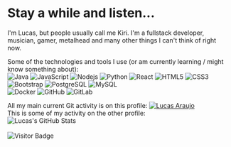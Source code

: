 <h1>Stay a while and listen...</h1>

I'm Lucas, but people usually call me Kiri.  I'm a fullstack developer, musician, gamer, metalhead and many other things I can't think of right now.

Some of the technologies and tools I use (or am currently learning / might know something about):
</br>
![Java](https://img.shields.io/badge/-Java-d15284?style=flat-square&logo=java)
![JavaScript](https://img.shields.io/badge/-JavaScript-6850cc?style=flat-square&logo=javascript)
![Nodejs](https://img.shields.io/badge/-Nodejs-052e19?style=flat-square&logo=Node.js)
![Python](https://img.shields.io/badge/-Python-162c30?style=flat-square&logo=Python)
![React](https://img.shields.io/badge/-React-c77620?style=flat-square&logo=react)
![HTML5](https://img.shields.io/badge/-HTML5-E34F26?style=flat-square&logo=html5&logoColor=white)
![CSS3](https://img.shields.io/badge/-CSS3-1572B6?style=flat-square&logo=css3)
![Bootstrap](https://img.shields.io/badge/-Bootstrap-563D7C?style=flat-square&logo=bootstrap)
![PostgreSQL](https://img.shields.io/badge/-PostgreSQL-336791?style=flat-square&logo=postgresql)
![MySQL](https://img.shields.io/badge/-MySQL-898396?style=flat-square&logo=mysql)
</br>
![Docker](https://img.shields.io/badge/-Docker-white?style=flat-square&logo=docker)
![GitHub](https://img.shields.io/badge/-GitHub-181717?style=flat-square&logo=github)
![GitLab](https://img.shields.io/badge/-GitLab-FCA121?style=flat-square&logo=gitlab)

All my main current Git activity is on this profile: [![Lucas Araujo](https://img.shields.io/badge/-Lucas_Araujo's_Profile-4153d9?style=flat-square&logo=github)](https://github.com/lucas-araujo-develcode)
</br>
This is some of my activity on the other profile:
</br>
![Lucas's GitHub Stats](https://github-readme-stats.vercel.app/api?username=lucas-araujo-develcode&count_private=true&show_icons=true&theme=dark)
</br>
</br>
![Visitor Badge](https://visitor-badge.laobi.icu/badge?page_id=KiriLucas)
